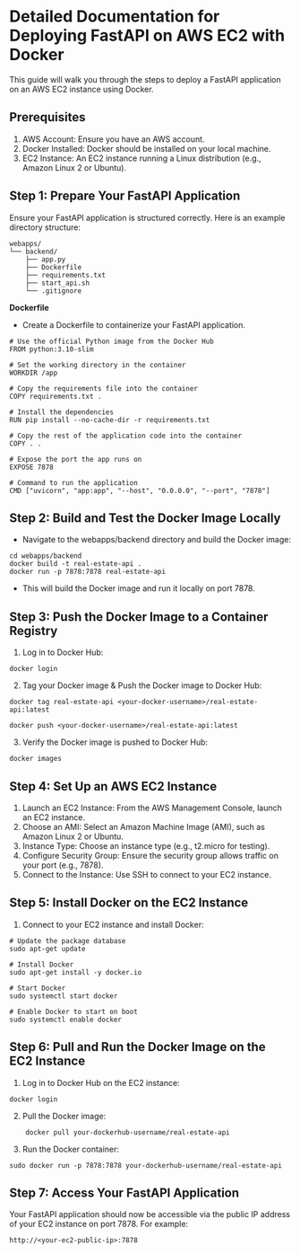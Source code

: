 # Detailed Documentation for Deploying FastAPI on AWS EC2 with Docker

This guide will walk you through the steps to deploy a FastAPI application on an AWS EC2 instance using Docker.

## **Prerequisites**
1. AWS Account: Ensure you have an AWS account.
2. Docker Installed: Docker should be installed on your local machine.
3. EC2 Instance: An EC2 instance running a Linux distribution (e.g., Amazon Linux 2 or Ubuntu).

## **Step 1: Prepare Your FastAPI Application**
Ensure your FastAPI application is structured correctly. Here is an example directory structure:
```
webapps/
└── backend/
    ├── app.py
    ├── Dockerfile
    ├── requirements.txt
    ├── start_api.sh
    └── .gitignore
```

**Dockerfile**
- Create a Dockerfile to containerize your FastAPI application.

```
# Use the official Python image from the Docker Hub
FROM python:3.10-slim

# Set the working directory in the container
WORKDIR /app

# Copy the requirements file into the container
COPY requirements.txt .

# Install the dependencies
RUN pip install --no-cache-dir -r requirements.txt

# Copy the rest of the application code into the container
COPY . .

# Expose the port the app runs on
EXPOSE 7878

# Command to run the application
CMD ["uvicorn", "app:app", "--host", "0.0.0.0", "--port", "7878"]
```


## **Step 2: Build and Test the Docker Image Locally**

- Navigate to the webapps/backend directory and build the Docker image:

``` 
cd webapps/backend
docker build -t real-estate-api .
docker run -p 7878:7878 real-estate-api
```

- This will build the Docker image and run it locally on port 7878.

## **Step 3: Push the Docker Image to a Container Registry**

1. Log in to Docker Hub:

```
docker login
```

2. Tag your Docker image & Push the Docker image to Docker Hub:

```
docker tag real-estate-api <your-docker-username>/real-estate-api:latest

docker push <your-docker-username>/real-estate-api:latest
```

3. Verify the Docker image is pushed to Docker Hub:

```
docker images

```
## **Step 4: Set Up an AWS EC2 Instance**

1. Launch an EC2 Instance: From the AWS Management Console, launch an EC2 instance.
2. Choose an AMI: Select an Amazon Machine Image (AMI), such as Amazon Linux 2 or Ubuntu.
3. Instance Type: Choose an instance type (e.g., t2.micro for testing).
4. Configure Security Group: Ensure the security group allows traffic on your port (e.g., 7878).
5. Connect to the Instance: Use SSH to connect to your EC2 instance.

## **Step 5: Install Docker on the EC2 Instance**

1. Connect to your EC2 instance and install Docker:

```
# Update the package database
sudo apt-get update

# Install Docker
sudo apt-get install -y docker.io

# Start Docker
sudo systemctl start docker

# Enable Docker to start on boot
sudo systemctl enable docker

```

## **Step 6: Pull and Run the Docker Image on the EC2 Instance**

1. Log in to Docker Hub on the EC2 instance:

```
docker login
```
2. Pull the Docker image:

```
    docker pull your-dockerhub-username/real-estate-api
```
3. Run the Docker container:

```
sudo docker run -p 7878:7878 your-dockerhub-username/real-estate-api
```

## **Step 7: Access Your FastAPI Application**

Your FastAPI application should now be accessible via the public IP address of your EC2 instance on port 7878. For example:

```
http://<your-ec2-public-ip>:7878
```